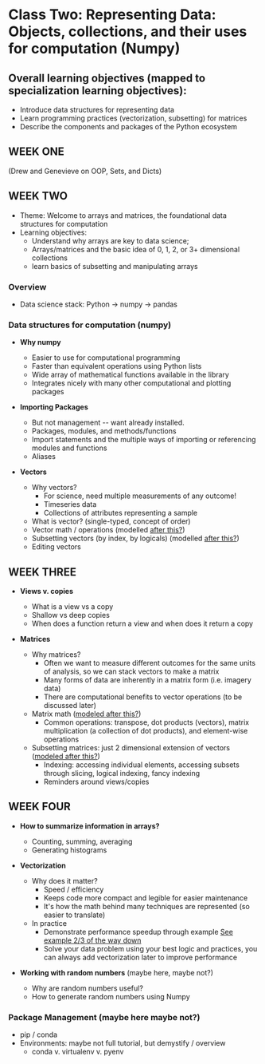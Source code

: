 # Class Two: Representing Data: Objects, collections, and their uses for computation (Numpy)

## Overall learning objectives (mapped to specialization learning objectives):
- Introduce data structures for representing data
- Learn programming practices (vectorization, subsetting) for matrices
- Describe the components and packages of the Python ecosystem

## WEEK ONE

(Drew and Genevieve on OOP, Sets, and Dicts)

## WEEK TWO

- Theme: Welcome to arrays and matrices, the foundational data structures for computation
- Learning objectives: 
  - Understand why arrays are key to data science; 
  - Arrays/matrices and the basic idea of 0, 1, 2, or 3+ dimensional collections
  - learn basics of subsetting and manipulating arrays

### Overview

- Data science stack: Python -> numpy -> pandas

### Data structures for computation (numpy)

- **Why numpy**
  - Easier to use for computational programming
  - Faster than equivalent operations using Python lists
  - Wide array of mathematical functions available in the library
  - Integrates nicely with many other computational and plotting packages

- **Importing Packages**
  - But not management -- want already installed.
  - Packages, modules, and methods/functions
  - Import statements and the multiple ways of importing or referencing modules and functions
  - Aliases

- **Vectors**
  - Why vectors? 
    - For science, need multiple measurements of any outcome!
    - Timeseries data
    - Collections of attributes representing a sample
  - What is vector? (single-typed, concept of order)
  - Vector math / operations (modelled [after this?](https://cm4ss.com/html/intro_to_vectors.html))
  - Subsetting vectors (by index, by logicals) (modelled [after this?](https://cm4ss.com/html/manipulating_vectors.html))
  - Editing vectors

## WEEK THREE

- **Views v. copies**
  - What is a view vs a copy
  - Shallow vs deep copies
  - When does a function return a view and when does it return a copy
 
- **Matrices**
  - Why matrices?
    - Often we want to measure different outcomes for the same units of analysis, so we can stack vectors to make a matrix
    - Many forms of data are inherently in a matrix form (i.e. imagery data)
    - There are computational benefits to vector operations (to be discussed later)
  - Matrix math ([modeled after this?](https://cm4ss.com/html/intro_to_matrices.html))
    - Common operations: transpose, dot products (vectors), matrix multiplication (a collection of dot products), and element-wise operations
  - Subsetting matrices: just 2 dimensional extension of vectors ([modeled after this?](https://cm4ss.com/html/manipulating_matrices.html))
    - Indexing: accessing individual elements, accessing subsets through slicing, logical indexing, fancy indexing
    - Reminders around views/copies

## WEEK FOUR
- **How to summarize information in arrays?**
  - Counting, summing, averaging
  - Generating histograms

- **Vectorization**
  - Why does it matter?
    - Speed / efficiency
    - Keeps code more compact and legible for easier maintenance
    - It's how the math behind many techniques are represented (so easier to translate)
  - In practice
    - Demonstrate performance speedup through example [See example 2/3 of the way down](https://github.com/kylebradbury/python/blob/master/python_3.1_numpy.ipynb)
    - Solve your data problem using your best logic and practices, you can always add vectorization later to improve performance

- **Working with random numbers** (maybe here, maybe not?)
  - Why are random numbers useful?
  - How to generate random numbers using Numpy

### Package Management (maybe here maybe not?)

- pip / conda
- Environments: maybe not full tutorial, but demystify / overview
  - conda v. virtualenv v. pyenv
